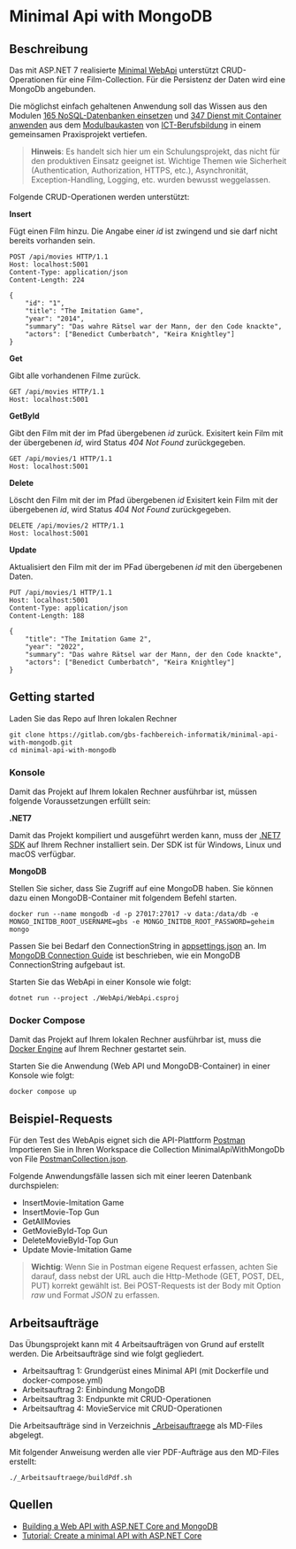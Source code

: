 # Minimal Api with MongoDB

## Beschreibung

Das mit ASP.NET 7 realisierte [Minimal WebApi](https://learn.microsoft.com/en-us/aspnet/core/fundamentals/minimal-apis/overview?view=aspnetcore-7.0) unterstützt CRUD-Operationen für eine Film-Collection. Für die Persistenz der Daten wird eine MongoDb angebunden.

Die möglichst einfach gehaltenen Anwendung soll das Wissen aus den Modulen [165 NoSQL-Datenbanken einsetzen](https://www.modulbaukasten.ch/module/165/1/de-DE) und [347 Dienst mit Container anwenden](https://www.modulbaukasten.ch/module/347/1/de-DE) aus dem [Modulbaukasten](https://www.modulbaukasten.ch/) von [ICT-Berufsbildung](https://www.ict-berufsbildung.ch/) in einem gemeinsamen Praxisprojekt vertiefen.

> **Hinweis**: Es handelt sich hier um ein Schulungsprojekt, das nicht für den produktiven Einsatz geeignet ist. Wichtige Themen wie Sicherheit (Authentication, Authorization, HTTPS, etc.), Asynchronität, Exception-Handling, Logging, etc. wurden bewusst weggelassen.

Folgende CRUD-Operationen werden unterstützt:

**Insert**

Fügt einen Film hinzu.
Die Angabe einer *id* ist zwingend und sie darf nicht bereits vorhanden sein.

```
POST /api/movies HTTP/1.1
Host: localhost:5001
Content-Type: application/json
Content-Length: 224

{
    "id": "1",
    "title": "The Imitation Game",
    "year": "2014",
    "summary": "Das wahre Rätsel war der Mann, der den Code knackte",
    "actors": ["Benedict Cumberbatch", "Keira Knightley"]
}
```
**Get**

Gibt alle vorhandenen Filme zurück.

```
GET /api/movies HTTP/1.1
Host: localhost:5001
```

**GetById**

Gibt den Film mit der im Pfad übergebenen *id* zurück.
Exisitert kein Film mit der übergebenen *id*, wird Status *404 Not Found* zurückgegeben.

```
GET /api/movies/1 HTTP/1.1
Host: localhost:5001
```

**Delete**

Löscht den Film mit der im Pfad übergebenen *id*
Exisitert kein Film mit der übergebenen *id*, wird Status *404 Not Found* zurückgegeben.

```
DELETE /api/movies/2 HTTP/1.1
Host: localhost:5001
```

**Update**

Aktualisiert den Film mit der im PFad übergebenen *id* mit den übergebenen Daten.

```
PUT /api/movies/1 HTTP/1.1
Host: localhost:5001
Content-Type: application/json
Content-Length: 188

{
    "title": "The Imitation Game 2",
    "year": "2022",
    "summary": "Das wahre Rätsel war der Mann, der den Code knackte",
    "actors": ["Benedict Cumberbatch", "Keira Knightley"]
}
```

## Getting started

Laden Sie das Repo auf Ihren lokalen Rechner

```
git clone https://gitlab.com/gbs-fachbereich-informatik/minimal-api-with-mongodb.git
cd minimal-api-with-mongodb
```

### Konsole

Damit das Projekt auf Ihrem lokalen Rechner ausführbar ist, müssen folgende Voraussetzungen erfüllt sein:

**.NET7**

Damit das Projekt kompiliert und ausgeführt werden kann, muss der [.NET7 SDK](https://dotnet.microsoft.com/en-us/download/dotnet/7.0) auf Ihrem Rechner installiert sein.
Der SDK ist für Windows, Linux und macOS verfügbar.

**MongoDB**

Stellen Sie sicher, dass Sie Zugriff auf eine MongoDB haben. Sie können dazu einen MongoDB-Container mit folgendem Befehl starten. 

```
docker run --name mongodb -d -p 27017:27017 -v data:/data/db -e MONGO_INITDB_ROOT_USERNAME=gbs -e MONGO_INITDB_ROOT_PASSWORD=geheim mongo
```

Passen Sie bei Bedarf den ConnectionString in [appsettings.json](./WebApi/appsettings.json) an.
Im [MongoDB Connection Guide](https://www.mongodb.com/docs/drivers/go/current/fundamentals/connection/) ist beschrieben, wie ein MongoDB ConnectionString aufgebaut ist.

Starten Sie das WebApi in einer Konsole wie folgt:

```
dotnet run --project ./WebApi/WebApi.csproj
```

### Docker Compose

Damit das Projekt auf Ihrem lokalen Rechner ausführbar ist, muss die [Docker Engine](https://docs.docker.com/engine/install/) auf Ihrem Rechner gestartet sein.

Starten Sie die Anwendung (Web API und MongoDB-Container) in einer Konsole wie folgt:

```
docker compose up 
```
## Beispiel-Requests

Für den Test des WebApis eignet sich die API-Plattform [Postman](https://www.postman.com/)
Importieren Sie in Ihren Workspace die Collection MinimalApiWithMongoDb von File [PostmanCollection.json](./PostmanCollection.json).

Folgende Anwendungsfälle lassen sich mit einer leeren Datenbank durchspielen:
- InsertMovie-Imitation Game
- InsertMovie-Top Gun
- GetAllMovies
- GetMovieById-Top Gun
- DeleteMovieById-Top Gun
- Update Movie-Imitation Game

> **Wichtig**: Wenn Sie in Postman eigene Request erfassen, achten Sie darauf, dass nebst der URL auch die Http-Methode (GET, POST, DEL, PUT) korrekt gewählt ist. Bei POST-Requests ist der Body mit Option *raw* und Format *JSON* zu erfassen.

## Arbeitsaufträge

Das Übungsprojekt kann mit 4 Arbeitsaufträgen von Grund auf erstellt werden.
Die Arbeitsaufträge sind wie folgt gegliedert.

- Arbeitsauftrag 1: Grundgerüst eines Minimal API (mit Dockerfile und docker-compose.yml)
- Arbeitsauftrag 2: Einbindung MongoDB
- Arbeitsauftrag 3: Endpunkte mit CRUD-Operationen
- Arbeitsauftrag 4: MovieService mit CRUD-Operationen

Die Arbeitsaufträge sind in Verzeichnis [_Arbeisauftraege](./_Arbeitsauftraege/) als MD-Files abgelegt. 

Mit folgender Anweisung werden alle vier PDF-Aufträge aus den MD-Files erstellt:
```
./_Arbeitsauftraege/buildPdf.sh
```

## Quellen

- [Building a Web API with ASP.NET Core and MongoDB](https://www.youtube.com/watch?v=VSsAsA6_-GE)
- [Tutorial: Create a minimal API with ASP.NET Core](https://learn.microsoft.com/en-us/aspnet/core/tutorials/min-web-api?view=aspnetcore-7.0&tabs=visual-studio)
